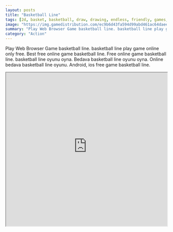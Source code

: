 ```yaml
---
layout: posts
title: "Basketball Line"
tags: [2d, basket, basketball, draw, drawing, endless, friendly, games, mobile, physics, dunk, free, online, games, oyna, game, free, games, play, play, games]
image: "https://img.gamedistribution.com/ec9b6d43fa594d99abd461ac64daeec3-512x384.jpeg"
summary: "Play Web Browser Game basketball line. basketball line play game online only free. Best free online game basketball line. Free online game basketball line. basketball line oyunu oyna. Bedava basketball line oyunu oyna. Online bedava basketball line oyunu. Android, ios free game basketball line."
category: "Action"
---
```


Play Web Browser Game basketball line. basketball line play game online only free. Best free online game basketball line. Free online game basketball line. basketball line oyunu oyna. Bedava basketball line oyunu oyna. Online bedava basketball line oyunu. Android, ios free game basketball line.

<iframe width="100%" height="480px;" src="https://html5.gamedistribution.com/ec9b6d43fa594d99abd461ac64daeec3/"></iframe>